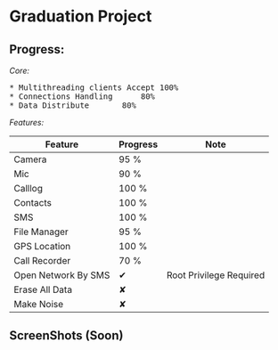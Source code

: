 # Graduation Project

## Progress:<br />

*Core:*<br />
<pre>
* Multithreading clients Accept	100%
* Connections Handling		80%
* Data Distribute		80%
</pre>
*Features:*<br />

| Feature  				| Progress 	|	Note					|
| ----------------------|-----------|----------------------------
| Camera  				| 95 %  	|							|
| Mic		  			| 90 %  	|							|
| Calllog  				| 100 %  	|							|
| Contacts		  		| 100 %  	|							|
| SMS  					| 100 %  	|							|
| File Manager		  	| 95 %  	|							|
| GPS Location  		| 100 %  	|							|
| Call Recorder		  	| 70  %  	|							|
|Open Network By SMS	|✔ 			|Root Privilege Required 	|
|Erase All Data			|✘			|							|
|Make Noise				|✘			|							|



## ScreenShots (Soon)<br />